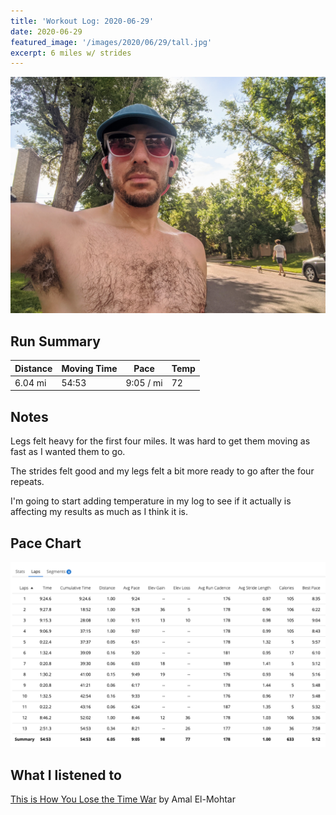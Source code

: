 ```yaml
---
title: 'Workout Log: 2020-06-29'
date: 2020-06-29
featured_image: '/images/2020/06/29/tall.jpg'
excerpt: 6 miles w/ strides
---
```


![](/images/2020/06/29/wide.jpg)

## Run Summary

| Distance   | Moving Time          	| Pace        | Temp  |
|------------|------------------------|-------------|-------|
|  6.04 mi   |    54:53               |  9:05 / mi  |  72   |

## Notes

Legs felt heavy for the first four miles. It was hard to get them moving as fast as I wanted them to go.

The strides felt good and my legs felt a bit more ready to go after the four repeats.

I'm going to start adding temperature in my log to see if it actually is affecting my results as much as I think it is.

## Pace Chart

![](/images/2020/06/29/splits.png)

## What I listened to
[This is How You Lose the Time War](https://www.goodreads.com/book/show/43352954-this-is-how-you-lose-the-time-war) by Amal El-Mohtar
